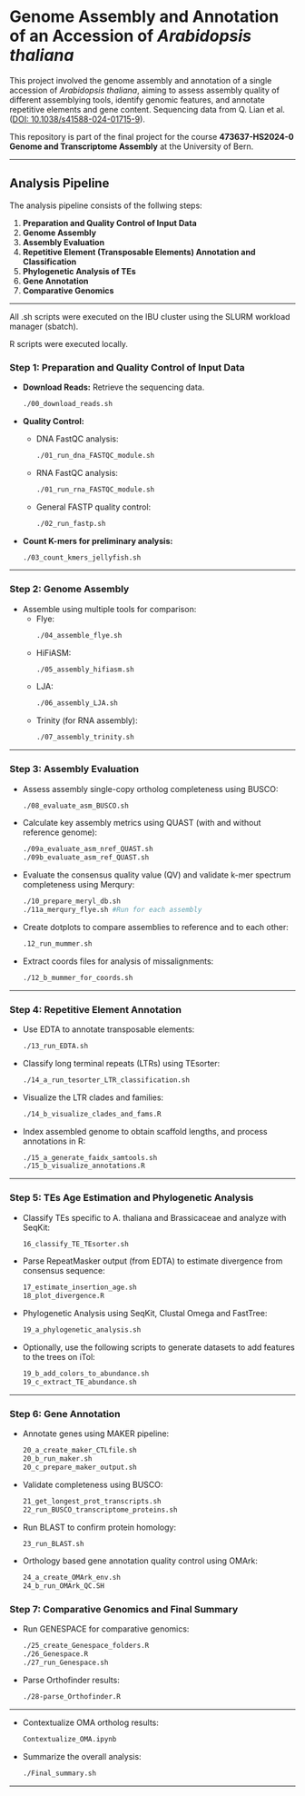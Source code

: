 
# Genome Assembly and Annotation of an Accession of *Arabidopsis thaliana*

This project involved the genome assembly and annotation of a single accession of *Arabidopsis thaliana*, aiming to assess assembly quality of different assemblying tools, identify genomic features, and annotate repetitive elements and gene content.
Sequencing data from Q. Lian et al. ([DOI: 10.1038/s41588-024-01715-9](https://doi.org/10.1038/s41588-024-01715-9)).

This repository is part of the final project for the course **473637-HS2024-0 Genome and Transcriptome Assembly** at the University of Bern.

---

## Analysis Pipeline

The analysis pipeline consists of the follwing steps:

1. **Preparation and Quality Control of Input Data**
2. **Genome Assembly**
3. **Assembly Evaluation**
4. **Repetitive Element (Transposable Elements) Annotation and Classification**
5. **Phylogenetic Analysis of TEs**
6. **Gene Annotation**
7. **Comparative Genomics**

---
All .sh scripts were executed on the IBU cluster using the SLURM workload manager (sbatch). 

R scripts were executed locally. 

### Step 1: Preparation and Quality Control of Input Data

- **Download Reads:** Retrieve the sequencing data.
  ```bash
  ./00_download_reads.sh
  ```

- **Quality Control:**
  - DNA FastQC analysis:
    ```bash
    ./01_run_dna_FASTQC_module.sh
    ```
  - RNA FastQC analysis:
    ```bash
    ./01_run_rna_FASTQC_module.sh
    ```
  - General FASTP quality control:
    ```bash
    ./02_run_fastp.sh
    ```

- **Count K-mers for preliminary analysis:**
  ```bash
  ./03_count_kmers_jellyfish.sh
  ```

---

### Step 2: Genome Assembly

- Assemble using multiple tools for comparison:
  - Flye:
    ```bash
    ./04_assemble_flye.sh
    ```
  - HiFiASM:
    ```bash
    ./05_assembly_hifiasm.sh
    ```
  - LJA:
    ```bash
    ./06_assembly_LJA.sh
    ```
  - Trinity (for RNA assembly):
    ```bash
    ./07_assembly_trinity.sh
    ```

---

### Step 3: Assembly Evaluation

- Assess assembly single-copy ortholog completeness using BUSCO:
  ```bash
  ./08_evaluate_asm_BUSCO.sh
  ```

- Calculate key assembly metrics using QUAST (with and without reference genome):
  ```bash
  ./09a_evaluate_asm_nref_QUAST.sh
  ./09b_evaluate_asm_ref_QUAST.sh
  ```
- Evaluate the consensus quality value (QV) and validate k-mer spectrum completeness using Merqury:
    ```bash
  ./10_prepare_meryl_db.sh  
  ./11a_merqury_flye.sh #Run for each assembly
  ```
- Create dotplots to compare assemblies to reference and to each other:
  ```bash
  .12_run_mummer.sh  
  ```
- Extract coords files for analysis of missalignments:
  ```bash
  ./12_b_mummer_for_coords.sh
---

### Step 4: Repetitive Element Annotation

- Use EDTA to annotate transposable elements:
  ```bash
  ./13_run_EDTA.sh
  ```

- Classify long terminal repeats (LTRs) using TEsorter:
  ```bash
  ./14_a_run_tesorter_LTR_classification.sh
  ```

- Visualize the LTR clades and families:
  ```bash
  ./14_b_visualize_clades_and_fams.R
  ```
- Index assembled genome to obtain scaffold lengths, and process annotations in R:
    ```bash
  ./15_a_generate_faidx_samtools.sh
  ./15_b_visualize_annotations.R
  ```
---
### Step 5: TEs Age Estimation and Phylogenetic Analysis
- Classify TEs specific to A. thaliana and Brassicaceae and analyze with SeqKit:
  ```bash
  16_classify_TE_TEsorter.sh
  ```
- Parse RepeatMasker output (from EDTA) to estimate divergence from consensus sequence:
  ```bash
  17_estimate_insertion_age.sh
  18_plot_divergence.R
  ```
- Phylogenetic Analysis using SeqKit, Clustal Omega and FastTree:
  ```bash
  19_a_phylogenetic_analysis.sh
  ```
- Optionally, use the following scripts to generate datasets to add features to the trees on iTol:
  ```bash
  19_b_add_colors_to_abundance.sh
  19_c_extract_TE_abundance.sh
  ```
---

### Step 6: Gene Annotation
- Annotate genes using MAKER pipeline:
  ```bash
  20_a_create_maker_CTLfile.sh
  20_b_run_maker.sh
  20_c_prepare_maker_output.sh
  ```
- Validate completeness using BUSCO:
  ```bash
  21_get_longest_prot_transcripts.sh
  22_run_BUSCO_transcriptome_proteins.sh
  ```
- Run BLAST to confirm protein homology:
  ```bash
  23_run_BLAST.sh
  ```
- Orthology based gene annotation quality control using OMArk:
  ```bash
  24_a_create_OMArk_env.sh
  24_b_run_OMArk_QC.SH
  ```

### Step 7: Comparative Genomics and Final Summary

- Run GENESPACE for comparative genomics:
  ```bash
  ./25_create_Genespace_folders.R
  ./26_Genespace.R
  ./27_run_Genespace.sh
  ```

- Parse Orthofinder results:
  ```bash
  ./28-parse_Orthofinder.R
  ```

---

- Contextualize OMA ortholog results:
  ```bash
  Contextualize_OMA.ipynb
  ```

- Summarize the overall analysis:
  ```bash
  ./Final_summary.sh
  ```

---


